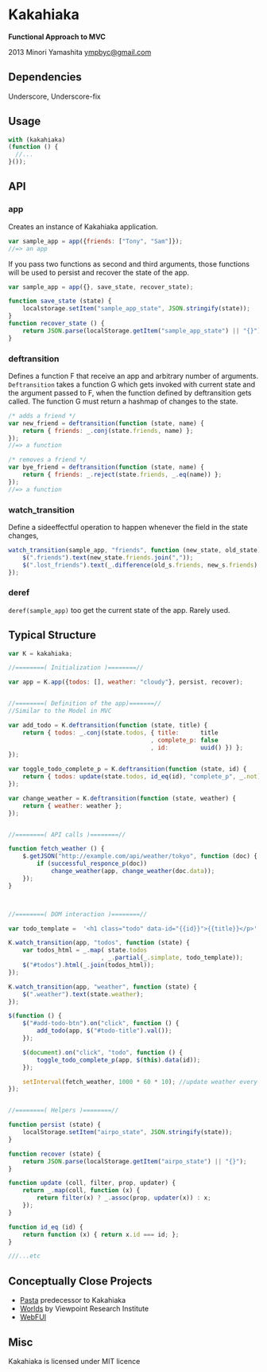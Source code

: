 Kakahiaka
=========

**Functional Approach to MVC**

2013 Minori Yamashita <ympbyc@gmail.com>

Dependencies
------------

Underscore, Underscore-fix


Usage
-----

```javascript
with (kakahiaka)
(function () {
  //...
}());
```

API
---

### app

Creates an instance of Kakahiaka application.

```javascript
var sample_app = app({friends: ["Tony", "Sam"]});
//=> an app
```

If you pass two functions as second and third arguments, those functions will be used to persist and recover the state of the app.

```javascript
var sample_app = app({}, save_state, recover_state);

function save_state (state) {
    localstorage.setItem("sample_app_state", JSON.stringify(state));
}
function recover_state () {
    return JSON.parse(localStorage.getItem("sample_app_state") || "{}");
}
```

### deftransition

Defines a function F that receive an app and arbitrary number of arguments.
`Deftransition` takes a function G which gets invoked with current state and the argument passed to F, when the function defined by deftransition gets called. The function G must return a hashmap of changes to the state.

```javascript
/* adds a friend */
var new_friend = deftransition(function (state, name) {
    return { friends: _.conj(state.friends, name) };
});
//=> a function

/* removes a friend */
var bye_friend = deftransition(function (state, name) {
    return { friends: _.reject(state.friends, _.eq(name)) };
});
//=> a function
```

### watch_transition

Define a sideeffectful operation to happen whenever the field in the state changes,

```javascript
watch_transition(sample_app, "friends", function (new_state, old_state) {
    $(".friends").text(new_state.friends.join(","));
    $(".lost_friends").text(_.difference(old_s.friends, new_s.friends).join(","));
});
```

### deref

`deref(sample_app)` too get the current state of the app. Rarely used.



Typical Structure
-----------------

```javascript
var K = kakahiaka;

//========( Initialization )========//

var app = K.app({todos: [], weather: "cloudy"}, persist, recover);


//========( Definition of the app)=======//
//Similar to the Model in MVC

var add_todo = K.deftransition(function (state, title) {
    return { todos: _.conj(state.todos, { title:      title
                                        , complete_p: false
                                        , id:         uuid() }) };
});

var toggle_todo_complete_p = K.deftransition(function (state, id) {
    return { todos: update(state.todos, id_eq(id), "complete_p", _.not) };
});

var change_weather = K.deftransition(function (state, weather) {
    return { weather: weather };
});


//========( API calls )========//

function fetch_weather () {
    $.getJSON("http://example.com/api/weather/tokyo", function (doc) {
        if (successful_responce_p(doc))
            change_weather(app, change_weather(doc.data));
    });
}



//========( DOM interaction )========//

var todo_template =  '<h1 class="todo" data-id="{{id}}">{{title}}</p>';

K.watch_transition(app, "todos", function (state) {
    var todos_html = _.map( state.todos
                          , _.partial(_.simplate, todo_template));
    $("#todos").html(_.join(todos_html));
});

K.watch_transition(app, "weather", function (state) {
    $(".weather").text(state.weather);
});

$(function () {
    $("#add-todo-btn").on("click", function () {
        add_todo(app, $("#todo-title").val());
    });

    $(document).on("click", "todo", function () {
        toggle_todo_complete_p(app, $(this).data(id));
    });

    setInterval(fetch_weather, 1000 * 60 * 10); //update weather every 10 minutes
});


//========( Helpers )========//

function persist (state) {
    localStorage.setItem("airpo_state", JSON.stringify(state));
}

function recover (state) {
    return JSON.parse(localStorage.getItem("airpo_state") || "{}");
}

function update (coll, filter, prop, updater) {
    return _.map(coll, function (x) {
        return filter(x) ? _.assoc(prop, updater(x)) : x;
    });
}

function id_eq (id) {
    return function (x) { return x.id === id; };
}

///...etc
```


Conceptually Close Projects
---------------------------

+ [Pasta](http://github.com/ympbyc/Pasta) predecessor to Kakahiaka
+ [Worlds](http://www.vpri.org/pdf/tr2011001_final_worlds.pdf) by Viewpoint Research Institute
+ [WebFUI](https://github.com/drcode/webfui)


Misc
----

Kakahiaka is licensed under MIT licence
